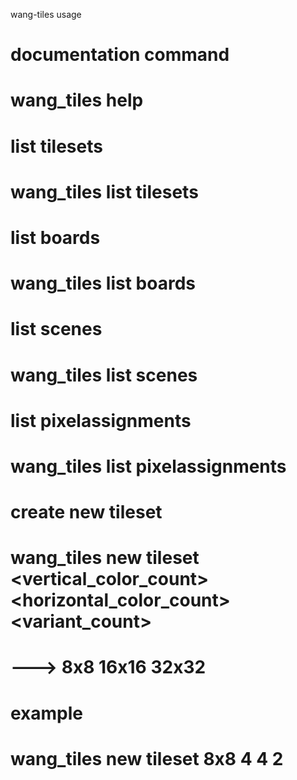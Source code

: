 wang-tiles
usage

# documentation command
# wang_tiles help

# list tilesets
# wang_tiles list tilesets 
# list boards
# wang_tiles list boards 
# list  scenes
# wang_tiles list scenes 
# list pixelassignments
# wang_tiles list pixelassignments


# create new tileset
# wang_tiles new tileset <tilesize> <vertical_color_count> <horizontal_color_count> <variant_count> 
# <tilesize> ---> 8x8 16x16 32x32
# example
# wang_tiles new tileset 8x8 4 4 2